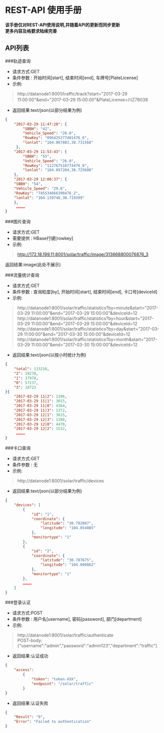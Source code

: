 # REST-API 使用手册

**该手册仅对REST-API使用说明,并随着API的更新而同步更新**  
**更多内容及格要求陆续完善**

## API列表  

###轨迹查询  
* 请求方式:GET  
* 条件参数 : 开始时间[start], 结束时间[end], 车牌号[PlateLicense]  
* 示例:  
>http://datanode1:8001/traffic/track?start="2017-03-29 11:00:00"&end="2017-03-29 15:00:00"&PlateLicense=川Z78038  

* 返回结果:text/json(以部分结果为例)  
```json
{
	"2017-03-29 11:47:28": {
		"SBBH": "42",
        "Vehicle_Speed": "20.0",
        "RowKey": "096425277401476_6",
        "lonlat": "104.067883,30.731568"
     },
	"2017-03-29 11:53:43": {
		"SBBH": "55",
        "Vehicle_Speed": "26.0",
        "RowKey": "112767518774476_0",
        "lonlat": "104.097204,30.725608"
	},
    "2017-03-29 12:00:37": {
    "SBBH": "54",
    "Vehicle_Speed": "29.0",
    "RowKey": "745534666398476_2",
    "lonlat": "104.139748,30.719399"
    },
     …………
}
```

###图片查询  
* 请求方式:GET  
* 需要提供 : HBase行键[rowkey]  
* 示例:  
>http://172.18.199.11:8001/solar/traffic/image/313668800076876_3  

 返回结果:image(此处不展示)
 
###流量统计查询  
* 请求方式:GET  
* 条件参数 : 查询粒度[by], 开始时间[start], 结束时间[end], 卡口号[deviceId]  
* 示例:  
>http://datanode1:8001/solar/traffic/statistics?by=minute&start="2017-03-29 11:00:00"&end="2017-03-29 15:00:00"&deviceId=12  
>http://datanode1:8001/solar/traffic/statistics?by=hour&start="2017-03-29 11:00:00"&end="2017-03-29 15:00:00"&deviceId=12  
>http://datanode1:8001/solar/traffic/statistics?by=day&start="2017-03-29 11:00:00"&end="2017-03-30 15:00:00"&deviceId=12  
>http://datanode1:8001/solar/traffic/statistics?by=month&start="2017-03-29 11:00:00"&end="2017-03-30 15:00:00"&deviceId=12  

* 返回结果:text/json(以按小时统计为例)  
```json
{
	"total": 133216,
    "2": 19278,
    "1": 37978,
    "0": 57237,
    "3": 18723
}{
    "2017-03-29 11|2": 1396,
    "2017-03-29 11|1": 3015,
    "2017-03-29 11|0": 4364,
    "2017-03-29 11|3": 1372,
    "2017-03-29 12|1": 3015,
    "2017-03-29 12|3": 1388,
    "2017-03-29 12|0": 4470,
    "2017-03-29 12|2": 1532,
     …………
}
```

###卡口查询  
* 请求方式:GET  
* 条件参数 : 无  
* 示例:  
>http://datanode1:8001/solar/traffic/devices  

* 返回结果:text/json(以部分结果为例)  
```json
{
    "devices": [
        {
            "id": "1",
            "coordinate": {
                "latitude": "30.792887",
                "longitude": "104.054085"
        	},
            "monitortype": "1"
        },
        {
            "id": "2",
            "coordinate": {
                "latitude": "30.787675",
                "longitude": "104.040862"
           	},
            "monitortype": "1"
        },
        …………
    ]
}
```

###登录认证  
* 请求方式:POST  
* 条件参数 : 用户名[username], 密码[password], 部门[department]  
* 示例:  
>http://datanode1:8001/solar/traffic/authenticate  
>POST-body:{"username":"admin","password":"admin123","department":"traffic"}  

* 返回结果:认证成功  
```json
{
	"access":
        {
			"token": "token-XXX",
            "endpoint": "/solar/traffic"
        }
}
 ```
* 返回结果:认证失败
```json
{
	"Result": "0",
	"Error": "Failed to authentication"
}
```



